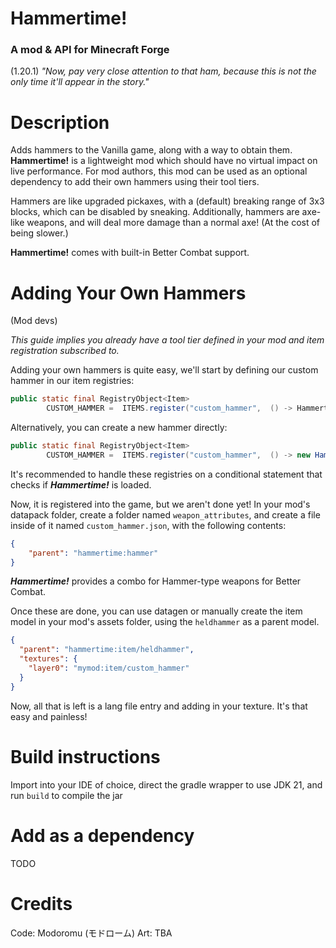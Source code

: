 # Hammertime!
### A mod & API for Minecraft Forge
(1.20.1)
*"Now, pay very close attention to that ham, because this is not the only time it'll appear in the story."*


# Description
Adds hammers to the Vanilla game, along with a way to obtain them. 
**Hammertime!** is a lightweight mod which should have no virtual impact on live performance. 
For mod authors, this mod can be used as an optional dependency to add their own hammers using their tool tiers.

Hammers are like upgraded pickaxes, with a (default) breaking range of 3x3 blocks, which can be disabled by sneaking. 
Additionally, hammers are axe-like weapons, and will deal more damage than a normal axe! (At the cost of being slower.)

**Hammertime!** comes with built-in Better Combat support.

# Adding Your Own Hammers
(Mod devs)

*This guide implies you already have a tool tier defined in your mod and item registration subscribed to.*

Adding your own hammers is quite easy, we'll start by defining our custom hammer in our item registries:
```java
public static final RegistryObject<Item>
        CUSTOM_HAMMER =  ITEMS.register("custom_hammer",  () -> Hammertime.newHammer(Tiers.CUSTOM_TIER));
```
Alternatively, you can create a new hammer directly:
```java
public static final RegistryObject<Item>
        CUSTOM_HAMMER =  ITEMS.register("custom_hammer",  () -> new HammerItem(tier, 8,-2.9f, new Item.Properties().stacksTo(1), 0)); //Modify that last int if you want to go beyond 3x3 mining
```
It's recommended to handle these registries on a conditional statement that checks if ***Hammertime!*** is loaded.

Now, it is registered into the game, but we aren't done yet! In your mod's datapack folder, create a folder named `weapon_attributes`, and create a file inside of it named `custom_hammer.json`, with the following contents:
```json
{
    "parent": "hammertime:hammer"
}
```
***Hammertime!*** provides a combo for Hammer-type weapons for Better Combat.

Once these are done, you can use datagen or manually create the item model in your mod's assets folder, using the `heldhammer` as a parent model.
```json
{
  "parent": "hammertime:item/heldhammer",
  "textures": {
    "layer0": "mymod:item/custom_hammer"
  }
}
```
Now, all that is left is a lang file entry and adding in your texture. It's that easy and painless!



# Build instructions
Import into your IDE of choice, direct the gradle wrapper to use JDK 21, and run `build` to compile the jar

# Add as a dependency
TODO


# Credits
Code: Modoromu (モドローム)
Art: TBA